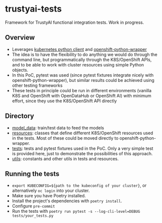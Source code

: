 # trustyai-tests
Framework for TrustyAI functional integration tests. Work in progress.

## Overview
- Leverages [kubernetes python client](https://github.com/kubernetes-client/python) and [openshift-python-wrapper](https://github.com/RedHatQE/openshift-python-wrapper)
- The idea is to have the flexibility to do anything we would do through the command line, but programmatically through the K8S/OpenShift APIs, and to be able to work with cluster resources using simple Python objects.
- In this PoC, pytest was used (since pytest fixtures integrate nicely with openshift-python-wrapper), but similar results could be achieved using other testing frameworks
- These tests in principle could be run in different environments (vanilla K8S and OpenShift with OpenDataHub or OpenShift AI) with minimum effort, since they use the K8S/OpenShift API directly

## Directory
- [model_data](https://github.com/adolfo-ab/trustyai-tests/tree/main/data): train/test data to feed the models
- [resources](https://github.com/adolfo-ab/trustyai-tests/tree/main/resources): classes that define different K8S/OpenShift resources used in the tests. Most of these could be moved directly to openshift-python-wrapper.
- [tests](https://github.com/adolfo-ab/trustyai-tests/tree/main/tests): tests and pytest fixtures used in the PoC. Only a very simple test is provided here, just to demonstrate the possibilities of this approach.
- [utils](https://github.com/adolfo-ab/trustyai-tests/tree/main/utils): constants and other utils in tests and resources.

## Running the tests
- `export KUBECONFIG=${path to the kubeconfig of your cluster}`, or alternatively `oc login` into your cluster.
- Make sure you have Poetry installed.
- Install the project's dependencies with `poetry install`.
- Configure `pre-commit`
- Run the tests with `poetry run pytest -s --log-cli-level=DEBUG tests/your_tests.py`

